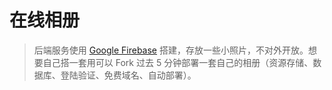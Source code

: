 # 在线相册

> 后端服务使用 [Google Firebase](https://firebase.google.com) 搭建，存放一些小照片，不对外开放。想要自己搭一套用可以 Fork 过去 5 分钟部署一套自己的相册（资源存储、数据库、登陆验证、免费域名、自动部署）。
